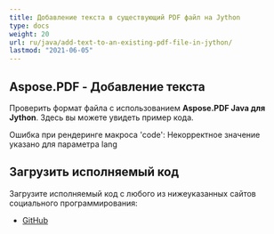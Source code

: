 ```yaml
---
title: Добавление текста в существующий PDF файл на Jython
type: docs
weight: 20
url: ru/java/add-text-to-an-existing-pdf-file-in-jython/
lastmod: "2021-06-05"
---
```


## Aspose.PDF - Добавление текста

Проверить формат файла с использованием **Aspose.PDF Java для Jython**. Здесь вы можете увидеть пример кода.

Ошибка при рендеринге макроса 'code': Некорректное значение указано для параметра lang

## Загрузить исполняемый код

Загрузите исполняемый код с любого из нижеуказанных сайтов социального программирования:

- [GitHub](https://github.com/aspose-pdf/Aspose.PDF-for-Java/releases)